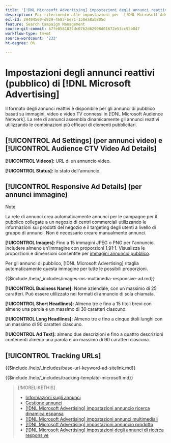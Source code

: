 ```yaml
---
title: '[!DNL Microsoft Advertising] impostazioni degli annunci reattivi'
description: Fai riferimento alle impostazioni per  [!DNL Microsoft Advertising] annunci reattivi.
exl-id: 29404500-d929-4683-be71-150ea8ab805d
feature: Search Campaign Management
source-git-commit: 67fe8581832dc0762d62908d01672e53cc95b847
workflow-type: tm+mt
source-wordcount: '233'
ht-degree: 0%

---
```


# Impostazioni degli annunci reattivi (pubblico) di [!DNL Microsoft Advertising]

Il formato degli annunci reattivi è disponibile per gli annunci di pubblico basati su immagini, video e video TV connessi in [!DNL Microsoft Audience Network]. La rete di annunci assembla dinamicamente gli annunci reattivi utilizzando le combinazioni più efficaci di elementi pubblicitari.

## [!UICONTROL Ad Settings] (per annunci video) e [!UICONTROL Audience CTV Video Ad Details]

**[!UICONTROL Videos]:** URL di un annuncio video.

**[!UICONTROL Status]:** lo stato dell&#39;annuncio.

## [!UICONTROL Responsive Ad Details] (per annunci immagine)

>[!NOTE]
>
>La rete di annunci crea automaticamente annunci per le campagne per il pubblico collegate a un negozio di centri commerciali utilizzando le informazioni sui prodotti del negozio e il targeting degli utenti a livello di gruppo di annunci. Non è necessario creare manualmente annunci.

**[!UICONTROL Images]:** Fino a 15 immagini JPEG o PNG per l&#39;annuncio. Includere almeno un&#39;immagine con proporzioni 1.91:1. Visualizza le proporzioni e dimensioni consentite per [immagini annuncio pubblico](https://help.ads.microsoft.com/#apex/ads/en/56912/0).

Per gli annunci di pubblico, [!DNL Microsoft Advertising] ritaglia automaticamente questa immagine per tutte le possibili proporzioni.

<!-- Instructions -->

{{$include /help/_includes/images-ms-multimedia-responsive-ad.md}}

**[!UICONTROL Business Name]:** Nome aziendale, con un massimo di 25 caratteri. Può essere utilizzato nei formati di annuncio di sola chiamata.

**[!UICONTROL Short Headlines]:** Almeno tre e fino a 15 titoli brevi con almeno una parola e un massimo di 30 caratteri ciascuno.

**[!UICONTROL Long Headlines]:** Almeno tre e fino a cinque titoli lunghi con un massimo di 90 caratteri ciascuno.

**[!UICONTROL Ad Text]:** almeno due descrizioni e fino a quattro descrizioni contenenti almeno una parola e un massimo di 90 caratteri ciascuna.

## [!UICONTROL Tracking URLs]

<!-- **[!UICONTROL Base URl]:** -->

{{$include /help/_includes/base-url-keyword-ad-sitelink.md}}

<!-- **[!UICONTROL Tracking Template]:** -->

{{$include /help/_includes/tracking-template-microsoft.md}}

>[!MORELIKETHIS]
>
>* [Informazioni sugli annunci](ad-about.md)
>* [Gestione annunci](ad-manage.md)
>* [[!DNL Microsoft Advertising] impostazioni annuncio ricerca dinamica espansa](ad-settings-microsoft-dsa.md)
>* [[!DNL Microsoft Advertising] impostazioni annunci multimediali](ad-settings-microsoft-multimedia.md)
>* [[!DNL Microsoft Advertising] impostazioni annuncio prodotto](ad-settings-microsoft-product.md)
>* [[!DNL Microsoft Advertising] impostazioni degli annunci di ricerca responsive](ad-settings-microsoft-rsa.md)
